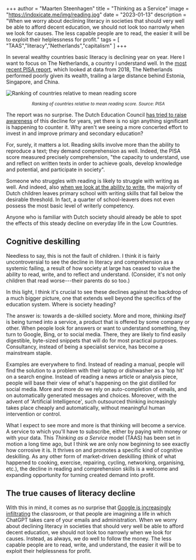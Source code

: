 +++
author = "Maarten Steenhagen"
title = "Thinking as a Service"
image = "https://indoxicate.me/img/reading.jpg"
date = "2023-01-13"
description = "When we worry about declining literacy in societies that should very well be able to afford decent education, we should not look too narrowly when we look for causes. The less capable people are to read, the easier it will be to exploit their helplessness for profit."
tags = [
    "TAAS","literacy","Netherlands","capitalism"
]
+++

In several wealthy countries basic literacy is declining year on year. Here I want to focus on The Netherlands, a country I understand well. In the [most recent PISA report](https://www.oecd.org/pisa/), which looked at data from 2018, The Netherlands performed poorly given its wealth, trailing a large distance behind Estonia, Singapore, and China.    

![Ranking of countries relative to mean reading score](../img/read-graph.jpg)
_<center><small>Ranking of countries relative to mean reading score. Source: PISA</small></center>_

The report was no surprise. The Dutch Education Council [has tried to raise awareness](https://www.onderwijsraad.nl/publicaties/adviezen/2019/06/24/leesadvies) of this decline for years, yet there is no sign anything significant is happening to counter it. Why aren't we seeing a more concerted effort to invest in and improve primary and secondary education?  

For, surely, it matters a lot. Reading skills involve more than the ability to reproduce a text; they demand comprehension as well. Indeed, the PISA score measured precisely comprehension, "the capacity to understand, use and reflect on written texts in order to achieve goals, develop knowledge and potential, and participate in society". 

Someone who struggles with reading is likely to struggle with writing as well. And indeed, also [when we look at the ability to write](https://www.onderwijsinspectie.nl/onderwerpen/peil-onderwijs/schrijfvaardigheid-einde-sbo), the majority of Dutch children leaves primary school with writing skills that fall below the desirable threshold. In fact, a quarter of school-leavers does not even possess the most basic level of writerly competency. 

Anyone who is familiar with Dutch society should already be able to spot the effects of this steady decline on everyday life in the Low Countries. 

## Cognitive deskilling

Needless to say, this is not the fault of children. I think it is fairly uncontroversial to see the decline in literacy and comprehension as a systemic failing, a result of how society at large has ceased to value the ability to read, write, and to reflect and understand. (Consider, it's not only children that read worse---their parents do so too.)

In this light, I think it's crucial to see these declines against the backdrop of a much bigger picture, one that extends well beyond the specifics of the education system. Where is society heading?  

The answer is: towards a de-skilled society. More and more, _thinking itself_ is being turned into a service, a product that is offered by some company or other. When people look for answers or want to understand something, they turn to Google, Bing, or to social media. There, they are likely to find easily digestible, byte-sized snippets that will do for most practical purposes. Consultancy, instead of being a specialist service, has become a mainstream staple. 

Examples are everywhere to find. Instead of reading a manual, people will find the solution to a problem with their laptop or dishwasher as a 'top hit' on a search engine. Instead of reading a news article or analysis piece, people will base their view of what's happening on the gist distilled for social media. More and more do we rely on auto-completion of emails, and on automatically generated messages and choices. Moreover, with the advent of 'Artificial Intelligence', such outsourced thinking increasingly takes place cheaply and automatically, without meaningful human intervention or control.

What I expect to see more and more is that thinking will become a service. A service to which you'll have to subscribe, either by paying with money or with your data. This _Thinking as a Service_ model (TAAS) has been set in motion a long time ago, but I think we are only now beginning to see exactly how corrosive it is. It thrives on and promotes a specific kind of cognitive deskilling. As any other form of market-driven deskilling (think of what happened to cooking, exercise, repairing, cycling, networking, organising, etc.), the decline in reading and comprehension skills is a welcome and expanding opportunity for turning created demand into profit. 

## The true causes of literacy decline

With this in mind, it comes as no surprise that [Google is increasingly infiltrating](https://edu.google.com/workspace-for-education/classroom/) the classroom, or that people are imagining a life in which ChatGPT takes care of your emails and administration. When we worry about declining literacy in societies that should very well be able to afford decent education, we should not look too narrowly when we look for causes. Instead, as always, we do well to follow the money. The less capable people are to read, write, and understand, the easier it will be to exploit their helplessness for profit. 